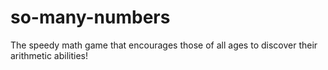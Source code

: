 # so-many-numbers
The speedy math game that encourages those of all ages to discover their arithmetic abilities!
